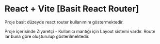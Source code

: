 # React + Vite [Basit React Router]

Proje basit düzeyde react router kullanımını göstermektedir.

Proje içerisinde Ziyaretçi - Kullanıcı mantığı için Layout sistemi vardır. Route lar buna göre oluşturulup gösterilmektedir.
